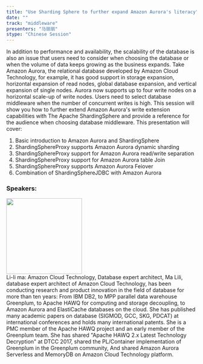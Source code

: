 ```yaml
---
title: "Use Sharding Sphere to further expand Amazon Aurora's literacy"
date: "" 
track: "middleware"
presenters: "马丽丽"
stype: "Chinese Session"
---
```

In addition to performance and availability, the scalability of the database is also an issue that users need to consider when choosing the database or when the volume of data keeps growing as the business expands. Take Amazon Aurora, the relational database developed by Amazon Cloud Technology, for example, it has good support in storage expansion, horizontal expansion of read nodes, global database expansion, and vertical expansion of single nodes. Aurora now supports up to four write nodes on a horizontal scale-up of write nodes. Users need to select database middleware when the number of concurrent writes is high. This session will show you how to further extend Amazon Aurora's write extension capabilities with The Apache ShardingSphere and provide a reference for the audience when choosing database middleware.
This presentation will cover:
1. Basic introduction to Amazon Aurora and ShardingSphere
2. ShardingSphereProxy supports Amazon Aurora dynamic sharding
3. ShardingSphereProxy support for Amazon Aurora read/write separation
4. ShardingSphereProxy support for Amazon Aurora table Join
5. ShardingSphereProxy supports Amazon Aurora Feiover
6. Combination of ShardingSphereJDBC with Amazon Aurora
 ### Speakers: 
 <img src="images/speaker/1200.png" width="200" /><br>Li-li ma: Amazon Cloud Technology, Database expert architect, Ma Lili, database expert architect of Amazon Cloud Technology, has been conducting research and product innovation in the field of database for more than ten years: From IBM DB2, to MPP parallel data warehouse Greenplum, to Apache HAWQ for computing and storage decoupling, to Amazon Aurora and ElastiCache databases on the cloud. She has published many academic papers on database (SIGMOD, GCC, SKG, PDCAT) at international conferences and holds many international patents. She is a PMC member of the Apache HAWQ project and an early member of the Greenplum team. She has shared "Apache HAWQ 2.x Latest Technology Decryption" at DTCC 2017, shared the PL/Container implementation of Greenplum in the Greenplum community, And shared Amazon Aurora Serverless and MemoryDB on Amazon Cloud Technology platform.
 